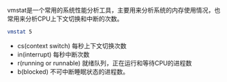 vmstat是一个常用的系统性能分析工具，主要用来分析系统的内存使用情况，也常用来分析CPU上下文切换和中断的次数。

```bash
vmstat 5
```

* cs(context switch) 每秒上下文切换次数
* in(interrupt) 每秒中断次数
* r(running or runnable) 就绪队列，正在运行和等待CPU的进程数
* b(blocked) 不可中断睡眠状态的进程数。